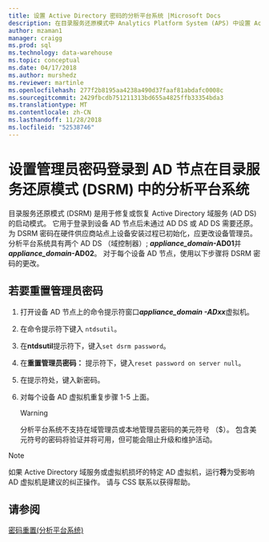 ```yaml
---
title: 设置 Active Directory 密码的分析平台系统 |Microsoft Docs
description: 在目录服务还原模式中 Analytics Platform System (APS) 中设置 Active Directory 节点管理员登录密码。
author: mzaman1
manager: craigg
ms.prod: sql
ms.technology: data-warehouse
ms.topic: conceptual
ms.date: 04/17/2018
ms.author: murshedz
ms.reviewer: martinle
ms.openlocfilehash: 277f2b8195aa4238a490d37faaf81abdafc0008c
ms.sourcegitcommit: 2429fbcdb751211313bd655a4825ffb33354bda3
ms.translationtype: MT
ms.contentlocale: zh-CN
ms.lasthandoff: 11/28/2018
ms.locfileid: "52538746"
---
```

# <a name="set-admin-password-for-logging-on-to-ad-nodes-in-directory-services-restore-mode-dsrm---analytics-platform-system"></a>设置管理员密码登录到 AD 节点在目录服务还原模式 (DSRM) 中的分析平台系统
目录服务还原模式 (DSRM) 是用于修复或恢复 Active Directory 域服务 (AD DS) 的启动模式。 它用于登录到设备 AD 节点后未通过 AD DS 或 AD DS 需要还原。 为 DSRM 密码在硬件供应商站点上设备安装过程已初始化，应更改设备管理员。 分析平台系统具有两个 AD DS （域控制器）; **_appliance_domain_-AD01**并 **_appliance_domain_-AD02**。 对于每个设备 AD 节点，使用以下步骤将 DSRM 密码的更改。  
  
## <a name="HowToDSRM"></a>若要重置管理员密码  
  
1.  打开设备 AD 节点上的命令提示符窗口***appliance_domain *-AD*xx***虚拟机。  
  
2.  在命令提示符下键入 `ntdsutil`。  
  
3.  在**ntdsutil**提示符下，键入`set dsrm password`。  
  
4.  在**重置管理员密码：** 提示符下，键入`reset password on server null`。  
  
5.  在提示符处，键入新密码。  
  
6.  对每个设备 AD 虚拟机重复步骤 1-5 上面。  
  
    > [!WARNING]  
    > 分析平台系统不支持在域管理员或本地管理员密码的美元符号 （$）。 包含美元符号的密码将验证并将可用，但可能会阻止升级和维护活动。  
  
> [!NOTE]  
> 如果 Active Directory 域服务或虚拟机损坏的特定 AD 虚拟机，运行**将**为受影响 AD 虚拟机是建议的纠正操作。 请与 CSS 联系以获得帮助。  
  
## <a name="see-also"></a>请参阅  
[密码重置&#40;分析平台系统&#41;](password-reset.md)  
  

